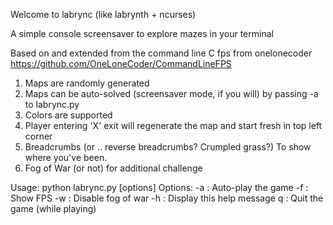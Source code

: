 Welcome to labrync (like labrynth + ncurses)

A simple console screensaver to explore mazes in your terminal

Based on and extended from the command line C fps from 
onelonecoder
https://github.com/OneLoneCoder/CommandLineFPS


1. Maps are randomly generated
2. Maps can be auto-solved (screensaver mode, if you will) by passing -a to labrync.py
3. Colors are supported 
4. Player entering 'X' exit will regenerate the map and start fresh in top left corner
5. Breadcrumbs (or .. reverse breadcrumbs?  Crumpled grass?) To show where you've been.
6. Fog of War (or not) for additional challenge  

Usage: python labrync.py [options]
Options:
  -a : Auto-play the game
  -f : Show FPS
  -w : Disable fog of war
  -h : Display this help message   q : Quit the game (while playing)
